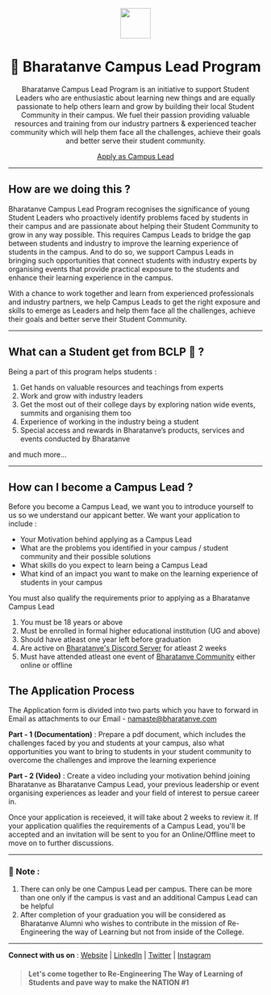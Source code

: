 <p align="center"><img src="https://user-images.githubusercontent.com/95045411/230386847-bdd1e76d-7940-4e0d-8cfe-7067d442e009.png" height="60px" ></p>


 <h1 align="center"> 🚀 Bharatanve Campus Lead Program </h1>
 <p align="center">Bharatanve Campus Lead Program is an initiative to support Student Leaders who are enthusiastic about learning new things and are equally passionate to help others learn and grow by building their local Student Community in their campus. We fuel their passion providing valuable resources and training from our industry partners & experienced teacher community which will help them face all the challenges, achieve their goals and better serve their student community.</p>
 
<p align="center"><a href="https://github.com/bharatanve/education/blob/main/BCLP.md#how-can-i-become-a-campus-lead-">Apply as Campus Lead </a></p>
 
 ---
 
 ## How are we doing this ?
 Bharatanve Campus Lead Program recognises the significance of young Student Leaders who proactively identify problems faced by students in their campus and are passionate about helping their Student Community to grow in any way possible. This requires Campus Leads to bridge the gap between students and industry to improve the learning experience of students in the campus. And to do so, we support Campus Leads in bringing such opportunities that connect students with industry experts by organising events that provide practical exposure to the students and enhance their learning experience in the campus.
 
 With a chance to work together and learn from experienced professionals and industry partners, we help Campus Leads to get the right exposure and skills to emerge as Leaders and help them face all the challenges, achieve their goals and better serve their Student Community.
 
 ---
 
 ## What can a Student get from BCLP 👀 ?
 Being a part of this program helps students :

1. Get hands on valuable resources and teachings from experts
2. Work and grow with industry leaders
3. Get the most out of their college days by exploring nation wide events, summits and organising them too
4. Experience of working in the industry being a student
5. Special access and rewards in Bharatanve’s products, services and events conducted by Bharatanve

and much more…

---

## How can I become a Campus Lead ?
Before you become a Campus Lead, we want you to introduce yourself to us so we understand our appicant better. We want your application to include :
- Your Motivation behind applying as a Campus Lead
- What are the problems you identified in your campus / student community and their possible solutions
- What skills do you expect to learn being a Campus Lead
- What kind of an impact you want to make on the learning experience of students in your campus

You must also qualify the requirements prior to applying as a Bharatanve Campus Lead  
1. You must be 18 years or above
2. Must be enrolled in formal higher educational institution (UG and above)
3. Should have atleast one year left before graduation
4. Are active on [Bharatanve's Discord Server](https://discord.gg/nvsNR5nwzJ) for atleast 2 weeks
5. Must have attended atleast one event of [Bharatanve Community](https://discord.gg/nvsNR5nwzJ) either online or offline

## The Application Process
The Application form is divided into two parts which you have to forward in Email as attachments to our Email - namaste@bharatanve.com  

**Part - 1 (Documentation)** : Prepare a pdf document, which includes the challenges faced by you and students at your campus, also what opportunities you want to bring to students in your student community to overcome the challenges and improve the learning experience

**Part - 2 (Video)** : Create a video including your motivation behind joining Bharatanve as Bharatanve Campus Lead, your previous leadership or event organising experiences as leader and your field of interest to persue career in.  

Once your application is receieved, it will take about 2 weeks to review it. If your application qualifies the requirements of a Campus Lead, you'll be accepted and an invitation will be sent to you for an Online/Offline meet to move on to further discussions.

---
### 📝 Note :

1. There can only be one Campus Lead per campus. There can be more than one only if the campus is vast and an additional Campus Lead can be helpful
2. After completion of your graduation you will be considered as Bharatanve Alumni who wishes to contribute in the mission of Re-Engineering the way of Learning but not from inside of the College. 

---

**Connect with us on** : [Website](https://bharatanve.com) | [LinkedIn](https://www.linkedin.com/company/bharatanve/) | [Twitter](https://twitter.com/Bharatanve) | [Instagram](https://www.instagram.com/bharatanve/)

> #### Let's come together to Re-Engineering The Way of Learning of Students and pave way to make the NATION #1
